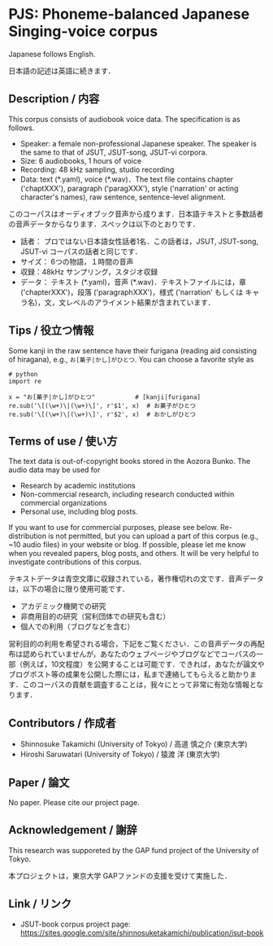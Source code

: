 # PJS: Phoneme-balanced Japanese Singing-voice corpus
Japanese follows English. 

日本語の記述は英語に続きます．

## Description / 内容
This corpus consists of audiobook voice data. The specification is as follows.
 - Speaker: a female non-professional Japanese speaker. The speaker is the same to that of JSUT, JSUT-song, JSUT-vi corpora. 
- Size: 6 audiobooks, 1 hours of voice
- Recording: 48 kHz sampling, studio recording
- Data: text (\*.yaml), voice (\*.wav)．The text file contains chapter ('chaptXXX'), paragraph ('paragXXX'), style ('narration' or acting character's names), raw sentence, sentence-level alignment.

このコーパスはオーディオブック音声から成ります．日本語テキストと多数話者の音声データからなります．スペックは以下のとおりです．
- 話者： プロではない日本語女性話者1名．この話者は，JSUT, JSUT-song, JSUT-vi コーパスの話者と同じです．
- サイズ： 6つの物語，１時間の音声
- 収録：48kHz サンプリング，スタジオ収録
- データ： テキスト (\*.yaml)，音声 (\*.wav)．テキストファイルには，章 ('chapterXXX')，段落 ('paragraphXXX')，様式 ('narration' もしくは キャラ名)，文，文レベルのアライメント結果が含まれています．

## Tips / 役立つ情報
Some kanji in the raw sentence have their furigana (reading aid consisting of hiragana), e.g., `お[菓子|かし]がひとつ`. You can choose a favorite style as
```
# python
import re

x = "お[菓子|かし]がひとつ"           # [kanji|furigana]
re.sub('\[(\w+)\|(\w+)\]', r'$1', x)  # お菓子がひとつ
re.sub('\[(\w+)\|(\w+)\]', r'$2', x)  # おかしがひとつ
```

## Terms of use / 使い方
The text data is out-of-copyright books stored in the Aozora Bunko. The audio data may be used for 
- Research by academic institutions
- Non-commercial research, including research conducted within commercial organizations
- Personal use, including blog posts.

If you want to use for commercial purposes, please see below. Re-distribution is not permitted, but you can upload a part of this corpus (e.g., ~10 audio files) in your website or blog. If possible, please let me know when you revealed papers, blog posts, and others. It will be very helpful to investigate contributions of this corpus. 

テキストデータは青空文庫に収録されている，著作権切れの文です．音声データは，以下の場合に限り使用可能です．
- アカデミック機関での研究
- 非商用目的の研究（営利団体での研究も含む）
- 個人での利用（ブログなどを含む）

営利目的の利用を希望される場合，下記をご覧ください．この音声データの再配布は認められていませんが，あなたのウェブページやブログなどでコーパスの一部（例えば，10文程度）を公開することは可能です．できれば，あなたが論文やブログポスト等の成果を公開した際には，私まで連絡してもらえると助かります．このコーパスの貢献を調査することは，我々にとって非常に有効な情報となります．

## Contributors / 作成者
- Shinnosuke Takamichi (University of Tokyo) / 高道 慎之介 (東京大学)
- Hiroshi Saruwatari (University of Tokyo) / 猿渡 洋 (東京大学)

## Paper / 論文
No paper. Please cite our project page.

## Acknowledgement / 謝辞 
This research was supporeted by the GAP fund project of the University of Tokyo. 

本プロジェクトは，東京大学 GAPファンドの支援を受けて実施した．

## Link / リンク
- JSUT-book corpus project page: https://sites.google.com/site/shinnosuketakamichi/publication/jsut-book